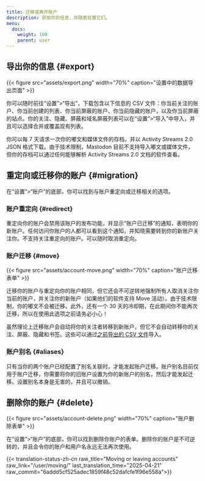 ```yaml
---
title: 迁移或离开账户
description: 获取你的信息，并随意处置它们。
menu:
  docs:
    weight: 100
    parent: user
---
```


## 导出你的信息 {#export}

{{< figure src="assets/export.png" width="70%" caption="设置中的数据导出页面" >}}

你可以随时前往“设置”>“导出”，下载包含以下信息的 CSV 文件：你当前关注的账户、你当前创建的列表、你当前屏蔽的账户、你当前隐藏的账户，以及你当前屏蔽的站点。你的关注、隐藏、屏蔽和域名屏蔽列表可以在“设置”>“导入”中导入，并且可以选择合并或覆盖现有列表。

你可以每 7 天请求一次你的嘟文和媒体文件的存档，并以 Activity Streams 2.0 JSON 格式下载。由于技术限制，Mastodon 目前不支持导入嘟文或媒体文件，但你的存档可以通过任何能够解析 Activity Streams 2.0 文档的软件查看。

## 重定向或迁移你的账户 {#migration}

在“设置”>“账户”的底部，你可以找到与账户重定向或迁移相关的选项。

### 账户重定向 {#redirect}

重定向你的账户会禁用该账户的发布功能，并显示“账户已迁移”的通知，表明你的新账户。任何访问你账户的人都可以看到这个通知，并知晓需要转到你的新账户关注你。不支持关注重定向的账户。可以随时取消重定向。

### 账户迁移 {#move}

{{< figure src="assets/account-move.png" width="70%" caption="账户迁移表单" >}}

迁移你的账户与重定向你的账户相同，但它还会不可逆转地强制所有人取消关注你当前的账户，并关注你的新账户（如果他们的软件支持 Move 活动）。由于技术限制，你的嘟文不会被迁移。此外，还有一个 30 天的冷却期，在此期间你不能再次迁移，所以在使用此选项之前请务必小心！

虽然理论上迁移账户会自动将你的关注者转移到新账户，但它不会自动转移你的关注、屏蔽、隐藏和书签。这些可以通过[之前导出的 CSV 文件](./#export)导入。

### 账户别名 {#aliases}

只有当你的两个账户已经配置了别名关联时，才能发起账户迁移。账户别名目前仅用于账户迁移，你需要将你的旧账户设置为你的新账户的别名，然后才能发起迁移。设置别名本身是无害的，并且可以撤销。

## 删除你的账户 {#delete}

{{< figure src="assets/account-delete.png" width="70%" caption="账户删除表单" >}}

在“设置”>“账户”的底部，你可以找到删除你账户的表单。删除你的账户是不可逆转的，并且会令你的账户和用户名永远无法再次使用。

{{< translation-status-zh-cn raw_title="Moving or leaving accounts" raw_link="/user/moving/" last_translation_time="2025-04-21" raw_commit="6addd5cf525adec1859f48c52dafcfe1f96e558a">}}
